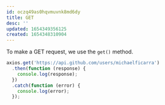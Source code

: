 ```yaml
---
id: oczq49as0hqvmuvnk8md6dy
title: GET
desc: ''
updated: 1654349356125
created: 1654348310904
---
```


To make a GET request, we use the `get()` method.

```js
axios.get('https://api.github.com/users/michaelficarra')
  .then(function (response) {
    console.log(response);
  })
  .catch(function (error) {
    console.log(error);
  });
```
